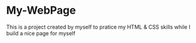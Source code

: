 # My-WebPage
This is a project created by myself to pratice my HTML &amp; CSS skills while I build a nice page for myself
